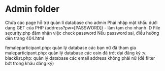 # Admin folder

Chứa các page hỗ trợ quản lí database cho admin
Phải nhập mật khẩu dưới dạng GET của PHP (address?pw=[PASSWORD]) - làm tạm cho nhanh :D
File security.php đảm nhận việc check password
Nếu password sai, điều hướng đến trang 404.html

femaleparticipant.php: quản lý database các bạn nữ đã tham gia
maleparticipant.php: quản lý database các osin đã trót dại đăng ký :v.
blacklist.php: quản lý database các email address không phải nữ (để filter bớt trong khâu đăng ký)
